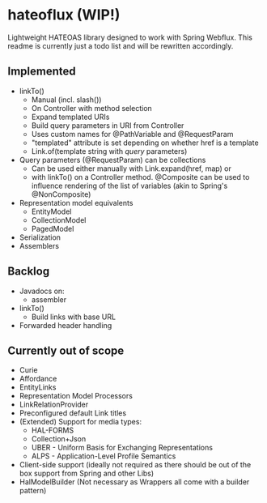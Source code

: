 # hateoflux (WIP!)

Lightweight HATEOAS library designed to work with Spring Webflux. This readme is currently just a todo list and will be
rewritten accordingly.

## Implemented

* linkTo()
    * Manual (incl. slash())
    * On Controller with method selection
    * Expand templated URIs
    * Build query parameters in URI from Controller
    * Uses custom names for @PathVariable and @RequestParam
    * "templated" attribute is set depending on whether href is a template
    * Link.of(template string with _query_ parameters)
* Query parameters (@RequestParam) can be collections
    * Can be used either manually with Link.expand(href, map) or
    * with linkTo() on a Controller method. @Composite can be used to influence rendering of the list of variables (akin
      to Spring's @NonComposite)
* Representation model equivalents
    * EntityModel
    * CollectionModel
    * PagedModel
* Serialization
* Assemblers

## Backlog

* Javadocs on:
    * assembler
* linkTo()
    * Build links with base URL
* Forwarded header handling

## Currently out of scope

* Curie
* Affordance
* EntityLinks
* Representation Model Processors
* LinkRelationProvider
* Preconfigured default Link titles
* (Extended) Support for media types:
    * HAL-FORMS
    * Collection+Json
    * UBER - Uniform Basis for Exchanging Representations
    * ALPS - Application-Level Profile Semantics
* Client-side support (ideally not required as there should be out of the box support from Spring and other Libs)
* HalModelBuilder (Not necessary as Wrappers all come with a builder pattern)